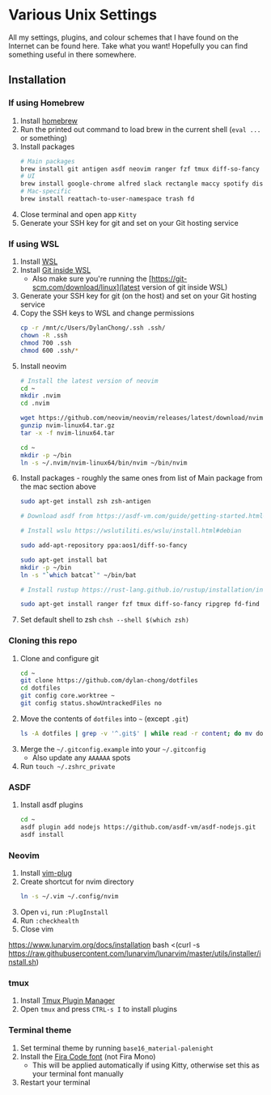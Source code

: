 # Various Unix Settings

All my settings, plugins, and colour schemes that I have found on the Internet
can be found here. Take what you want! Hopefully you can find something useful
in there somewhere.

## Installation

### If using Homebrew

1. Install [homebrew](https://brew.sh)
1. Run the printed out command to load brew in the current shell (`eval ...` or
   something)
1. Install packages
    ```bash
    # Main packages
    brew install git antigen asdf neovim ranger fzf tmux diff-so-fancy bat ripgrep entr python3
    # UI
    brew install google-chrome alfred slack rectangle maccy spotify discord
    # Mac-specific
    brew install reattach-to-user-namespace trash fd
    ```
1. Close terminal and open app `Kitty`
1. Generate your SSH key for git and set on your Git hosting service

### If using WSL

1. Install [WSL](https://ubuntu.com/tutorials/install-ubuntu-on-wsl2-on-windows-11-with-gui-support#1-overview>)
1. Install [Git inside WSL](https://learn.microsoft.com/en-us/windows/wsl/tutorials/wsl-git)
    - Also make sure you're running the [https://git-scm.com/download/linux](latest version of git inside WSL) 
1. Generate your SSH key for git (on the host) and set on your Git hosting service
1. Copy the SSH keys to WSL and change permissions
    ```bash
    cp -r /mnt/c/Users/DylanChong/.ssh .ssh/
    chown -R .ssh
    chmod 700 .ssh
    chmod 600 .ssh/*
    ```
1. Install neovim
    ```bash
    # Install the latest version of neovim
    cd ~
    mkdir .nvim
    cd .nvim

    wget https://github.com/neovim/neovim/releases/latest/download/nvim-linux64.tar.gz
    gunzip nvim-linux64.tar.gz
    tar -x -f nvim-linux64.tar

    cd ~
    mkdir -p ~/bin
    ln -s ~/.nvim/nvim-linux64/bin/nvim ~/bin/nvim
    ```
1. Install packages - roughly the same ones from list of Main package from the mac section above
    ```bash
    sudo apt-get install zsh zsh-antigen 

    # Download asdf from https://asdf-vm.com/guide/getting-started.html#_2-download-asdf

    # Install wslu https://wslutiliti.es/wslu/install.html#debian

    sudo add-apt-repository ppa:aos1/diff-so-fancy

    sudo apt-get install bat
    mkdir -p ~/bin
    ln -s "`which batcat`" ~/bin/bat

    # Install rustup https://rust-lang.github.io/rustup/installation/index.html

    sudo apt-get install ranger fzf tmux diff-so-fancy ripgrep fd-find pip3
    ```
1. Set default shell to zsh `chsh --shell $(which zsh)`

### Cloning this repo

1. Clone and configure git
    ```bash
    cd ~
    git clone https://github.com/dylan-chong/dotfiles
    cd dotfiles
    git config core.worktree ~
    git config status.showUntrackedFiles no
    ```
1. Move the contents of `dotfiles` into `~` (except `.git`)
    ```bash
    ls -A dotfiles | grep -v '^.git$' | while read -r content; do mv dotfiles/"$content" -t ~; done
    ```
1. Merge the `~/.gitconfig.example` into your `~/.gitconfig`
    - Also update any `AAAAAA` spots
1. Run `touch ~/.zshrc_private`

### ASDF

1. Install asdf plugins
    ```bash
    cd ~
    asdf plugin add nodejs https://github.com/asdf-vm/asdf-nodejs.git
    asdf install
    ```

### Neovim

1. Install [vim-plug](https://github.com/junegunn/vim-plug#neovim)
1. Create shortcut for nvim directory
    ```bash
    ln -s ~/.vim ~/.config/nvim
    ```
1. Open `vi`, run `:PlugInstall`
1. Run `:checkhealth`
1. Close vim

https://www.lunarvim.org/docs/installation
bash <(curl -s https://raw.githubusercontent.com/lunarvim/lunarvim/master/utils/installer/install.sh)

### tmux

1. Install [Tmux Plugin Manager](https://github.com/tmux-plugins/tpm#installation)
1. Open `tmux` and press `CTRL-s I` to install plugins

### Terminal theme

1. Set terminal theme by running `base16_material-palenight`
1. Install the [Fira Code font](https://github.com/Trzcin/Fira-Code-Nerd) (not Fira Mono)
    - This will be applied automatically if using Kitty, otherwise set this as your terminal font manually
1. Restart your terminal
